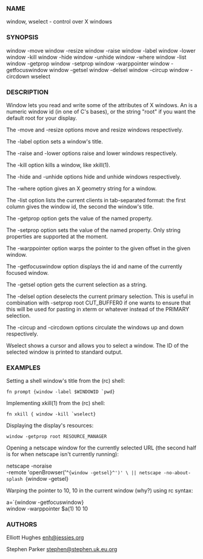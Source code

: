 ### NAME

  window, wselect - control over X windows

### SYNOPSIS

  window -move <id> <x> <y>
  window -resize <id> <x> <y>
  window -raise <id>
  window -label <id> <text>
  window -lower <id>
  window -kill <id>
  window -hide <id>
  window -unhide <id>
  window -where <id>
  window -list
  window -getprop <id> <name>
  window -setprop <id> <name> <value>
  window -warppointer <id> <x> <y>
  window -getfocuswindow
  window -getsel
  window -delsel
  window -circup
  window -circdown
  wselect

### DESCRIPTION

Window lets you read and write some of the attributes of
X windows. An <id> is a numeric window id (in one of C's
bases), or the string "root" if you want the default root
for your display.
  
The -move and -resize options move and resize windows
respectively.
  
The -label option sets a window's title.
  
The -raise and -lower options raise and lower windows
respectively.
  
The -kill option kills a window, like xkill(1).
  
The -hide and -unhide options hide and unhide windows
respectively.
  
The -where option gives an X geometry string for a window.
  
The -list option lists the current clients in tab-separated
format: the first column gives the window id, the second
the window's title.
  
The -getprop option gets the value of the named property.
  
The -setprop option sets the value of the named property.
Only string properties are supported at the moment.
  
The -warppointer option warps the pointer to the given
offset in the given window.

The -getfocuswindow option displays the id and name of
the currently focused window.
  
The -getsel option gets the current selection as a string.
  
The -delsel option deselects the current primary selection.
This is useful in combination with -setprop root CUT_BUFFER0
if one wants to ensure that this will be used for pasting in xterm
or whatever instead of the PRIMARY selection.
  
The -circup and -circdown options circulate the windows
up and down respectively.

Wselect shows a cursor and allows you to select a window. The ID
of the selected window is printed to standard output.

### EXAMPLES

Setting a shell window's title from the (rc) shell:
  
    fn prompt {window -label $WINDOWID `pwd}
  
Implementing xkill(1) from the (rc) shell:
  
    fn xkill { window -kill `wselect}
  
Displaying the display's resources:
  
    window -getprop root RESOURCE_MANAGER
  
Opening a netscape window for the currently selected URL (the
second half is for when netscape isn't currently running):
  
  netscape -noraise \
    -remote 'openBrowser('^`{window -getsel}^')' \
    || netscape -no-about-splash `{window -getsel}
  
Warping the pointer to 10, 10 in the current window (why?)
using rc syntax:
  
  a=`{window -getfocuswindow} \
    window -warppointer $a(1) 10 10
  
### AUTHORS

Elliott Hughes <enh@jessies.org>

Stephen Parker <stephen@stephen.uk.eu.org>
